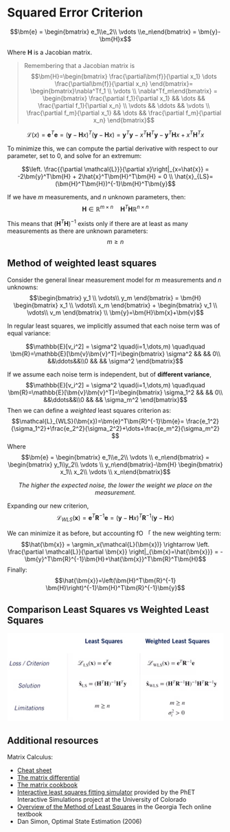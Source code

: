 # Squared Error Criterion

$$\bm{e} = \begin{bmatrix} e_1\\e_2\\ \vdots \\e_n\end{bmatrix} = \bm{y}-\bm{H}x$$

Where $\bm{H}$ is a Jacobian matrix.
> Remembering that a Jacobian matrix is $$\bm{H}=\begin{bmatrix} \frac{\partial\bm{f}}{\partial x_1}
\dots \frac{\partial\bm{f}}{\partial x_n}
\end{bmatrix}= \begin{bmatrix}\nabla^Tf_1 \\ \vdots \\ \nabla^Tf_m\end{bmatrix} = \begin{bmatrix}
\frac{\partial f_1}{\partial x_1} && \dots && \frac{\partial f_1}{\partial x_n} \\
\vdots && \ddots && \vdots  \\
\frac{\partial f_m}{\partial x_1} && \dots && \frac{\partial f_m}{\partial x_n}
\end{bmatrix}$$

$$\mathcal{L}(x) = \bm{e}^T\bm{e}= (\bm{y}-\bm{H}x)^T(\bm{y}-\bm{H}x) = \bm{y}^T\bm{y}-x^T\bm{H}^T\bm{y}-\bm{y}^T\bm{H}x+x^T\bm{H}^Tx$$

To minimize this, we can compute the partial derivative with respect to our parameter, set to 0, and solve for an extremum:

$$\left. \frac{{\partial \mathcal{L}}}{\partial x}\right|_{x=\hat{x}} = -2\bm{y}^T\bm{H} + 2\hat{x}^T\bm{H}^T\bm{H} = 0 \\
\hat{x}_{LS}=(\bm{H}^T\bm{H})^{-1}\bm{H}^T\bm{y}$$

If we have $m$ measurements, and $n$ unknown parameters, then:
$$\bm{H}\in \mathbb{R}^{m \times n} \quad \bm{H}^T\bm{H}\mathbb{R}^{n \times n}$$

This means that $(\bm{H}^T\bm{H})^{-1}$ exists only if there are at least as many measurements as there are unknown parameters:
$$m\ge n$$

## Method of weighted least squares

Consider the general linear measurement model for $m$ measurements and $n$ unknowns:
$$\begin{bmatrix} y_1 \\ \vdots\\ y_m \end{bmatrix} = \bm{H}
\begin{bmatrix} x_1 \\ \vdots\\ x_m \end{bmatrix} +
\begin{bmatrix} v_1 \\ \vdots\\ v_m \end{bmatrix}
\\ \bm{y}=\bm{H}\bm{x}+\bm{v}$$

In regular least squares, we implicitly assumed that each noise term was of equal variance:

$$\mathbb{E}[v_i^2] = \sigma^2 \quad(i=1,\dots,m) \quad\quad \bm{R}=\mathbb{E}[\bm{v}\bm{v}^T]=\begin{bmatrix}
\sigma^2 && && 0\\
&&\ddots&&\\0 && && \sigma^2
\end{bmatrix}$$

If we assume each noise term is independent, but of **different variance**,
$$\mathbb{E}[v_i^2] = \sigma^2 \quad(i=1,\dots,m) \quad\quad \bm{R}=\mathbb{E}[\bm{v}\bm{v}^T]=\begin{bmatrix}
\sigma_1^2 && && 0\\
&&\ddots&&\\0 && && \sigma_m^2
\end{bmatrix}$$
Then we can define a *weighted* least squares criterion as:
$$\mathcal{L}_{WLS}(\bm{x})=\bm{e}^T\bm{R}^{-1}\bm{e}=
\frac{e_1^2}{\sigma_1^2}+\frac{e_2^2}{\sigma_2^2}+\dots+\frac{e_m^2}{\sigma_m^2}
$$
Where
$$\bm{e} = \begin{bmatrix} e_1\\e_2\\ \vdots \\ e_n\end{bmatrix} = \begin{bmatrix} y_1\\y_2\\ \vdots \\ y_n\end{bmatrix}-\bm{H} \begin{bmatrix} x_1\\ x_2\\ \vdots \\ x_n\end{bmatrix}$$

*<center>The higher the expected noise, the lower the weight
we place on the measurement.</center>*

Expanding our new criterion,
$$\mathcal{L}_{WLS}(\bm{x})=\bm{e}^T\bm{R}^{-1}\bm{e}=(\bm{y}-\bm{H}x)^T\bm{R}^{-1}(\bm{y}-\bm{H}x)$$

We can minimize it as before, but accounting fO 「 the new weighting term:
$$\hat{\bm{x}} = \argmin_x{\mathcal{L}(\bm{x})} \rightarrow \left. \frac{\partial \mathcal{L}}{\partial \bm{x}} \right|_{\bm{x}=\hat{\bm{x}}} = -\bm{y}^T\bm{R}^{-1}\bm{H}+\hat{\bm{x}}^T\bm{R}^T\bm{H}$$
Finally:
$$\hat{\bm{x}}=\left(\bm{H}^T\bm{R}^{-1} \bm{H}\right)^{-1}\bm{H}^T\bm{R}^{-1}\bm{y}$$

## Comparison Least Squares vs Weighted Least Squares

![comparison](./Comparison.jpg)

## Additional resources

Matrix Calculus:

* [Cheat sheet](./Matrix_derivatives_cribsheet-e.pdf)
* [The matrix differential](./MatrixCalculus-e.pdf)
* [The matrix cookbook](./matrixcookbook-e.pdf)
* [Interactive least squares fitting simulator](https://phet.colorado.edu/sims/html/least-squares-regression/latest/least-squares-regression_en.html) provided by the PhET Interactive Simulations project at the University of Colorado
* [Overview of the Method of Least Squares](https://textbooks.math.gatech.edu/ila/least-squares.html) in the Georgia Tech online textbook
* Dan Simon, Optimal State Estimation (2006)

